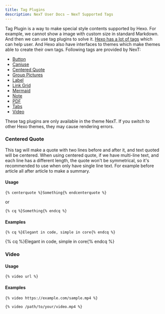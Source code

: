 ```yaml
---
title: Tag Plugins
description: NexT User Docs – NexT Supported Tags
---
```


Tag Plugin is a way to make special style contents supported by Hexo. For example, we cannot show a image with custom size in standard Markdown. And then we can use tag plugins to solve it. [Hexo has a lot of tags](https://hexo.io/docs/tag-plugins) which can help user. And Hexo also have interfaces to themes which make themes able to create their own tags. Following tags are provided by NexT:

* [Button](/docs/tag-plugins/button.html)
* [Caniuse](/docs/tag-plugins/caniuse.html)
* [Centered Quote](#Centered-Quote)
* [Group Pictures](/docs/tag-plugins/group-pictures.html)
* [Label](/docs/tag-plugins/label.html)
* [Link Grid](/docs/tag-plugins/link-grid.html)
* [Mermaid](/docs/tag-plugins/mermaid.html)
* [Note](/docs/tag-plugins/note.html)
* [PDF](/docs/tag-plugins/pdf.html)
* [Tabs](/docs/tag-plugins/tabs.html)
* [Video](#Video)

These tag plugins are only available in the theme NexT. If you switch to other Hexo themes, they may cause rendering errors.

### Centered Quote

This tag will make a quote with two lines before and after it, and text quoted will be centered. When using centered quote, if we have multi-line text, and each line has a different length, the quote won't be symmetrical, so it's recommended to use when only have single line text. For example before article all after article to make a summary.

#### Usage

```jinja
{% centerquote %}Something{% endcenterquote %}
```

or

```jinja
{% cq %}Something{% endcq %}
```

#### Examples

```jinja
{% cq %}Elegant in code, simple in core{% endcq %}
```

{% cq %}Elegant in code, simple in core{% endcq %}

### Video

#### Usage

```jinja
{% video url %}
```

#### Examples

```jinja
{% video https://example.com/sample.mp4 %}
```

```jinja
{% video /path/to/your/video.mp4 %}
```
